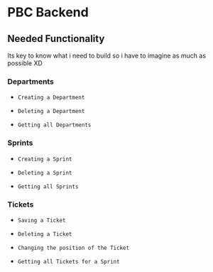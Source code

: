 # PBC Backend

## Needed Functionality

Its key to know what i need to build
so i have to imagine as much as possible XD

### Departments

- ``Creating a Department``

- ``Deleting a Department``

- ``Getting all Departments``

### Sprints

- ``Creating a Sprint``

- ``Deleting a Sprint``

- ``Getting all Sprints``

### Tickets

- ``Saving a Ticket``

- ``Deleting a Ticket``

- ``Changing the position of the Ticket``

- ``Getting all Tickets for a Sprint``

